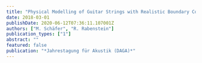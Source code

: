 ```yaml
---
title: "Physical Modelling of Guitar Strings with Realistic Boundary Conditions"
date: 2018-03-01
publishDate: 2020-06-12T07:36:11.107001Z
authors: ["M. Schäfer", "R. Rabenstein"]
publication_types: ["1"]
abstract: ""
featured: false
publication: "*Jahrestagung für Akustik (DAGA)*"
---
```


